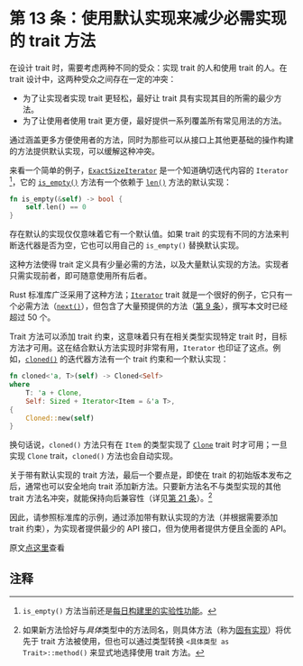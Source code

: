 # 第 13 条：使用默认实现来减少必需实现的 trait 方法

在设计 trait 时，需要考虑两种不同的受众：实现 trait 的人和使用 trait 的人。在 trait 设计中，这两种受众之间存在一定的冲突：

- 为了让实现者实现 trait 更轻松，最好让 trait 具有实现其目的所需的最少方法。
- 为了让使用者使用 trait 更方便，最好提供一系列覆盖所有常见用法的方法。

通过涵盖更多方便使用者的方法，同时为那些可以从接口上其他更基础的操作构建的方法提供默认实现，可以缓解这种冲突。

来看一个简单的例子，[`ExactSizeIterator`] 是一个知道确切迭代内容的 `Iterator` [^1]，它的 [`is_empty()`] 方法有一个依赖于 [`len()`] 方法的默认实现：

```rust
fn is_empty(&self) -> bool {
    self.len() == 0
}
```

存在默认的实现仅仅意味着它有一个默认值。如果 trait 的实现有不同的方法来判断迭代器是否为空，它也可以用自己的 `is_empty()` 替换默认实现。

这种方法使得 trait 定义具有少量必需的方法，以及大量默认实现的方法。实现者只需实现前者，即可随意使用所有后者。

Rust 标准库广泛采用了这种方法；[`Iterator`] trait 就是一个很好的例子，它只有一个必需方法（[`next()`]），但包含了大量预提供的方法（[第 9 条]），撰写本文时已经超过 50 个。

Trait 方法可以添加 trait 约束，这意味着只有在相关类型实现特定 trait 时，目标方法才可用。这在结合默认方法实现时非常有用，`Iterator` 也印证了这点。例如，[`cloned()`] 的迭代器方法有一个 trait 约束和一个默认实现：

```rust
fn cloned<'a, T>(self) -> Cloned<Self>
where
    T: 'a + Clone,
    Self: Sized + Iterator<Item = &'a T>,
{
    Cloned::new(self)
}
```

换句话说，`cloned()` 方法只有在 `Item` 的类型实现了 [`Clone`] trait 时才可用；一旦实现 `Clone` trait，`cloned()` 方法也会自动实现。

关于带有默认实现的 trait 方法，最后一个要点是，即使在 trait 的初始版本发布之后，通常也可以安全地向 trait 添加新方法。只要新方法名不与类型实现的其他 trait 方法名冲突，就能保持向后兼容性（详见[第 21 条]）。[^2]

因此，请参照标准库的示例，通过添加带有默认实现的方法（并根据需要添加 trait 约束），为实现者提供最少的 API 接口，但为使用者提供方便且全面的 API。

原文[点这里](https://www.lurklurk.org/effective-rust/default-impl.html)查看

## 注释

[^1]: `is_empty()` 方法当前还是[每日构建里的实验性功能](https://github.com/rust-lang/rust/issues/35428)。

[^2]: 如果新方法恰好与*具体*类型中的方法同名，则具体方法（称为[固有实现](https://doc.rust-lang.org/reference/items/implementations.html#inherent-implementations)）将优先于 trait 方法被使用，但也可以通过类型转换 `<具体类型 as Trait>::method()` 来显式地选择使用 trait 方法。

<!-- 参考链接 -->

[第 9 条]: ../chapter_1/item9-iterators.md
[第 21 条]: ../chapter_4/item21-semver.md

[`is_empty()`]: https://doc.rust-lang.org/std/iter/trait.ExactSizeIterator.html#method.is_empty
[`ExactSizeIterator`]: https://doc.rust-lang.org/std/iter/trait.ExactSizeIterator.html
[`len()`]: https://doc.rust-lang.org/std/iter/trait.ExactSizeIterator.html#method.len
[`Iterator`]: https://doc.rust-lang.org/std/iter/trait.Iterator.html
[`next()`]: https://doc.rust-lang.org/std/iter/trait.Iterator.html#tymethod.next
[`cloned()`]: https://doc.rust-lang.org/std/iter/trait.Iterator.html#method.cloned
[`Clone`]: https://doc.rust-lang.org/std/clone/trait.Clone.html